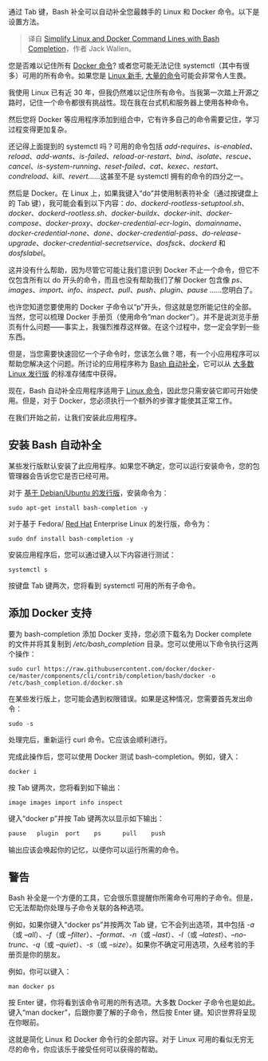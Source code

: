 
<!--
title: 使用 Bash 补全简化 Linux 和 Docker 命令行
cover: https://cdn.thenewstack.io/media/2024/03/e3ec3d33-wings.png
-->

通过 Tab 键，Bash 补全可以自动补全您最棘手的 Linux 和 Docker 命令。以下是设置方法。

> 译自 [Simplify Linux and Docker Command Lines with Bash Completion](https://thenewstack.io/simplify-linux-and-docker-command-lines-with-bash-completion/)，作者 Jack Wallen。

您是否难以记住所有 [Docker 命令](https://thenewstack.io/docker-basics-how-to-use-dockerfiles/)? 或者您可能无法记住 systemctl（其中有很多）可用的所有命令。如果您是 [Linux 新手](https://thenewstack.io/set-up-python-on-fedora-linux-4-steps/), [大量的命令](https://thenewstack.io/linux-pass-a-text-based-password-manager/)可能会非常令人生畏。

我使用 Linux 已有近 30 年，但我仍然难以记住所有命令。当我第一次踏上开源之路时，记住一个命令都很有挑战性。现在我在台式机和服务器上使用各种命令。

然后您将 Docker 等应用程序添加到组合中，它有许多自己的命令需要记住，学习过程变得更加复杂。

还记得上面提到的 systemctl 吗？可用的命令包括 *add-requires*、*is-enabled*、*reload*、*add-wants*、*is-failed*、*reload-or-restart*、*bind*、*isolate*、*rescue*、*cancel*、*is-system-running*、*reset-failed*、*cat*、*kexec*、*restart*、*condreload*、*kill*、*revert*……这甚至不是 systemctl 拥有的命令的四分之一。

然后是 Docker。在 Linux 上，如果我键入“do”并使用制表符补全（通过按键盘上的 Tab 键），我可能会看到以下内容：*do*、*dockerd-rootless-setuptool.sh*、*docker*、*dockerd-rootless.sh*、*docker-buildx*、*docker-init*、*docker-compose*、*docker-proxy*、*docker-credential-ecr-login*、*domainname*、*docker-credential-none*、*done*、*docker-credential-pass*、*do-release-upgrade*、*docker-credential-secretservice*、*dosfsck*、*dockerd* 和 *dosfslabel*。

这并没有什么帮助，因为尽管它可能让我们意识到 Docker 不止一个命令，但它不仅包含所有以 do 开头的命令，而且也没有帮助我们了解 Docker 包含像 *ps*、*images*、*import*、*info*、*inspect*、*pull*、*push*、*plugin*、*pause* ……您明白了。

也许您知道您要使用的 Docker 子命令以“p”开头，但这就是您所能记住的全部。当然，您可以梳理 Docker 手册页（使用命令“man docker”）。并不是说浏览手册页有什么问题——事实上，我强烈推荐这样做。在这个过程中，您一定会学到一些东西。

但是，当您需要快速回忆一个子命令时，您该怎么做？嗯，有一个小应用程序可以帮助您解决这个问题。所讨论的应用程序称为 [Bash 自动补全](https://github.com/scop/bash-completion)，它可以从 [大多数 Linux 发行版](https://thenewstack.io/linux-server-operating-systems-red-hat-enterprise-linux-and-beyond/) 的标准存储库中获得。

现在，Bash 自动补全应用程序适用于 [Linux 命令](https://thenewstack.io/fosdem-24-can-the-unix-shell-be-improved-hell-yes/)，因此您只需安装它即可开始使用。但是，对于 Docker，您必须执行一个额外的步骤才能使其正常工作。

在我们开始之前，让我们安装此应用程序。

## 安装 Bash 自动补全

某些发行版默认安装了此应用程序。如果您不确定，您可以运行安装命令，您的包管理器会告诉您它是否已经可用。

对于 [基于 Debian/Ubuntu 的发行版](https://thenewstack.io/what-is-ubuntu-pro-and-how-can-you-use-it/)，安装命令为：

```
sudo apt-get install bash-completion -y
```

对于基于 Fedora/ [Red Hat](https://www.openshift.com/try?utm_content=inline-mention) Enterprise Linux 的发行版，命令为：

```
sudo dnf install bash-completion -y
```

安装应用程序后，您可以通过键入以下内容进行测试：

```
systemctl s
```

按键盘 Tab 键两次，您将看到 systemctl 可用的所有子命令。

## 添加 Docker 支持

要为 bash-completion 添加 Docker 支持，您必须下载名为 Docker complete 的文件并将其复制到 */etc/bash_completion* 目录。您可以使用以下命令执行这两个操作：

```
sudo curl https://raw.githubusercontent.com/docker/docker-ce/master/components/cli/contrib/completion/bash/docker -o /etc/bash_completion.d/docker.sh
```

在某些发行版上，您可能会遇到权限错误。如果是这种情况，您需要首先发出命令：

```
sudo -s
```

处理完后，重新运行 curl 命令。它应该会顺利进行。

完成此操作后，您可以使用 Docker 测试 bash-completion。例如，键入：

```
docker i
```

按 Tab 键两次，您将看到如下输出：

```
image images import info inspect
```

键入“docker p”并按 Tab 键两次以显示如下输出：

```bash
pause   plugin  port    ps      pull    push
```

输出应该会唤起你的记忆，以便你可以运行所需的命令。

## 警告

Bash 补全是一个方便的工具，它会很乐意提醒你所需命令可用的子命令。但是，它无法帮助你处理与子命令关联的各种选项。

例如，如果你键入“docker ps”并按两次 Tab 键，它不会列出选项，其中包括
*-a*（或 *–all*）、*-f*（或 *–filter*）、*–format*、*-n*（或 *–last*）、*-l*（或 *–latest*）、*–no-trunc*、*-q*（或 *–quiet*）、*-s*（或 *–size*）。如果你不确定可用选项，久经考验的手册页是你的朋友。

例如，你可以键入：

```
man docker ps
```

按 Enter 键，你将看到该命令可用的所有选项。大多数 Docker 子命令也是如此。键入“man docker”，后跟你要了解的子命令，然后按 Enter 键。知识世界将呈现在你眼前。

这就是简化 Linux 和 Docker 命令行的全部内容。对于 Linux 可用的看似无穷无尽的命令，你应该乐于接受任何可以获得的帮助。
